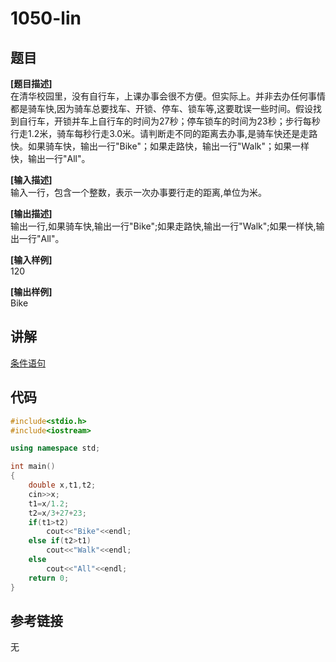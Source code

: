 # 1050-lin
## 题目  
**[题目描述]**  
在清华校园里，没有自行车，上课办事会很不方便。但实际上。并非去办任何事情都是骑车快,因为骑车总要找车、开锁、停车、锁车等,这要耽误一些时间。假设找到自行车，开锁并车上自行车的时间为27秒；停车锁车的时间为23秒；步行每秒行走1.2米，骑车每秒行走3.0米。请判断走不同的距离去办事,是骑车快还是走路快。如果骑车快，输出一行"Bike"；如果走路快，输出一行"Walk"；如果一样快，输出一行"All"。  

**[输入描述]**   
输入一行，包含一个整数，表示一次办事要行走的距离,单位为米。  

**[输出描述]**  
输出一行,如果骑车快,输出一行"Bike";如果走路快,输出一行"Walk";如果一样快,输出一行"All"。  

**[输入样例]**  
120  

**[输出样例]**  
Bike  

## 讲解  
[条件语句]([1])  

## 代码  

```cpp
#include<stdio.h>
#include<iostream>

using namespace std;

int main()
{
	double x,t1,t2;
	cin>>x;
	t1=x/1.2;
	t2=x/3+27+23;
	if(t1>t2)
	    cout<<"Bike"<<endl;
	else if(t2>t1)
	    cout<<"Walk"<<endl;
	else
	    cout<<"All"<<endl;
	return 0;
}
```

## 参考链接  
无  
